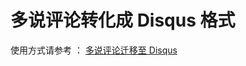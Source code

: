 # 多说评论转化成 Disqus 格式

使用方式请参考 ： [多说评论迁移至 Disqus](http://www.cylong.com/blog/2017/04/05/duoshuo-to-disqus/)
